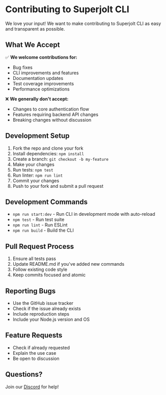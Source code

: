 # Contributing to Superjolt CLI

We love your input! We want to make contributing to Superjolt CLI as easy and transparent as possible.

## What We Accept

✅ **We welcome contributions for:**
- Bug fixes
- CLI improvements and features
- Documentation updates
- Test coverage improvements
- Performance optimizations

❌ **We generally don't accept:**
- Changes to core authentication flow
- Features requiring backend API changes
- Breaking changes without discussion

## Development Setup

1. Fork the repo and clone your fork
2. Install dependencies: `npm install`
3. Create a branch: `git checkout -b my-feature`
4. Make your changes
5. Run tests: `npm test`
6. Run linter: `npm run lint`
7. Commit your changes
8. Push to your fork and submit a pull request

## Development Commands

- `npm run start:dev` - Run CLI in development mode with auto-reload
- `npm test` - Run test suite
- `npm run lint` - Run ESLint
- `npm run build` - Build the CLI

## Pull Request Process

1. Ensure all tests pass
2. Update README.md if you've added new commands
3. Follow existing code style
4. Keep commits focused and atomic

## Reporting Bugs

- Use the GitHub issue tracker
- Check if the issue already exists
- Include reproduction steps
- Include your Node.js version and OS

## Feature Requests

- Check if already requested
- Explain the use case
- Be open to discussion

## Questions?

Join our [Discord](https://superjolt.com/discord) for help!